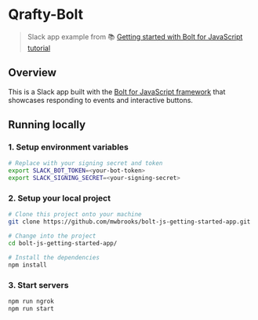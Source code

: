# Qrafty-Bolt

> Slack app example from 📚 [Getting started with Bolt for JavaScript tutorial][1]

## Overview

This is a Slack app built with the [Bolt for JavaScript framework][2] that showcases
responding to events and interactive buttons.

## Running locally

### 1. Setup environment variables

```zsh
# Replace with your signing secret and token
export SLACK_BOT_TOKEN=<your-bot-token>
export SLACK_SIGNING_SECRET=<your-signing-secret>
```

### 2. Setup your local project

```zsh
# Clone this project onto your machine
git clone https://github.com/mwbrooks/bolt-js-getting-started-app.git

# Change into the project
cd bolt-js-getting-started-app/

# Install the dependencies
npm install
```

### 3. Start servers

```zsh
npm run ngrok
npm run start
```

[1]: https://slack.dev/bolt-js/tutorial/getting-started
[2]: https://slack.dev/bolt-js/
